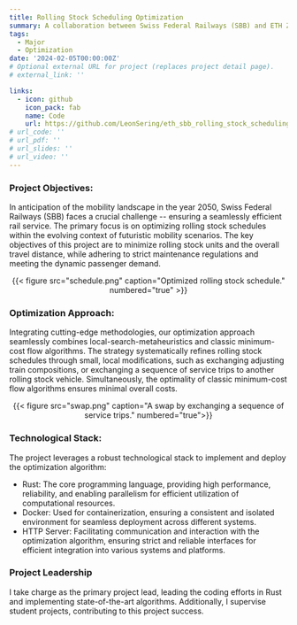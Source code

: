 ```yaml
---
title: Rolling Stock Scheduling Optimization
summary: A collaboration between Swiss Federal Railways (SBB) and ETH Zurich.
tags:
  - Major
  - Optimization
date: '2024-02-05T00:00:00Z'
# Optional external URL for project (replaces project detail page).
# external_link: ''

links:
  - icon: github
    icon_pack: fab
    name: Code
    url: https://github.com/LeonSering/eth_sbb_rolling_stock_scheduling
# url_code: ''
# url_pdf: ''
# url_slides: ''
# url_video: ''
---
```

### Project Objectives:
In anticipation of the mobility landscape in the year 2050, Swiss Federal Railways (SBB) faces a crucial challenge -- ensuring a 
seamlessly efficient rail service. The primary focus is on optimizing rolling stock schedules within the evolving context of 
futuristic mobility scenarios. The key objectives of this project are to minimize rolling stock units and the overall travel 
distance, while adhering to strict maintenance regulations and meeting the dynamic passenger demand.
<center>{{< figure src="schedule.png" caption="Optimized rolling stock schedule." numbered="true" >}}</center>

### Optimization Approach:
Integrating cutting-edge methodologies, our optimization approach seamlessly combines local-search-metaheuristics 
and classic minimum-cost flow algorithms. The strategy systematically refines rolling stock schedules through small, 
local modifications, such as exchanging adjusting train compositions, or exchanging a 
sequence of service trips to another rolling stock vehicle. Simultaneously, 
the optimality of classic minimum-cost flow algorithms ensures minimal overall costs.
<center>{{< figure src="swap.png" caption="A swap by exchanging a sequence of service trips." numbered="true">}}</center>

### Technological Stack:
The project leverages a robust technological stack to implement and deploy the optimization algorithm:
- Rust: The core programming language, providing high performance, reliability, and enabling parallelism for efficient utilization of computational resources.
- Docker: Used for containerization, ensuring a consistent and isolated environment for seamless deployment across different systems.
- HTTP Server: Facilitating communication and interaction with the optimization algorithm, ensuring strict and reliable interfaces for efficient integration into various systems and platforms.

### Project Leadership
I take charge as the primary project lead, leading the coding efforts in Rust and implementing state-of-the-art algorithms. 
Additionally, I supervise student projects, contributing to this project success.
